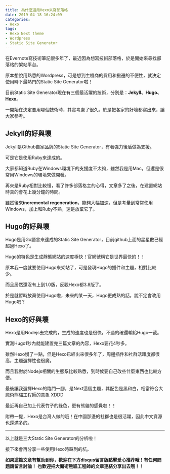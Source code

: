 ```yaml
---
title: 為什麼選用Hexo來寫部落格
date: 2019-04-18 16:24:09
categories: 
- Hexo
tags:
- Hexo Next theme
- Wordpress
- Static Site Generator
---
```


在Evernote寫技術筆記很多年了，最近因為想寫技術部落格，於是開始來尋找部落格的架站平台。

原本想說用熟悉的Wordpress，可是想到主機商的費用和搬遷的不便性，就決定使用時下最熱門的Static Site Generator啦！

目前Static Site Generator現在有三個最活躍的技術，分別是：**Jekyll、Hugo、Hexo**。

<!-- more -->
一開始在決定要用哪個技術時，其實考慮了很久。於是把各家的好壞都寫出來，讓大家參考。

## Jekyll的好與壞

Jekyll是Github自家品牌的Static Site Generator，有著強力後盾做為支援。

可是它是使用Ruby來達成的。

大家都知道Ruby在Windows環境下的支援度不太夠，雖然我是用Mac，但還是很常用Windows的環境來做開發。

再來是Ruby相對比較慢，看了許多部落格主的心得，文章多了之後，在建置網站時真的會花上幾分鐘的時間。

雖然後來**incremental regeneration**，能夠大幅加速，但是考量到常常使用Windows，加上和Ruby不熟，還是放棄它了。


## Hugo的好與壞

Hugo是用Go語言來達成的Static Site Generator，目前github上面的星星數已經超過Hexo了。

Hugo的特色是生成靜態網站的速度極快！官網號稱它是世界最快的！！

原本我一度就要使用Hugo來架站了，可是發現Hugo的插件和主題，相對比較少。

而且居然還沒有上到1.0版，反觀Hexo都3.8版了。

於是就暫時放棄使用Hugo啦，未來的某一天，Hugo更成熟的話，說不定會改用Hugo吧？


## Hexo的好與壞

Hexo是用Nodejs去完成的，生成的速度也是很快，不過的確還輸給Hugo一截。

實測Hugo1秒內就能建置完三篇文章的內容，Hexo要花4秒多。

雖然Hexo慢了一點，但是Hexo已經出來很多年了，周邊插件和社群活躍度都很高，主題選擇性也很廣。

而且我對於Nodejs相關的生態系比較熟悉，到時候要自己改些什麼東西也比較方便。

最後讓我選擇Hexo的臨門一腳，是Next這個主題，其配色是黑和白，相當符合大魔術熊貓工程師的意象 XDDD

最近再自己加上代表竹子的綠色，更有熊貓的感覺啦！！

附帶一提，Hexo是台灣人做的哦！在中國那邊的社群也是很活躍，因此中文資源也還滿多的。

---

以上就是三大Static Site Generator的分析啦！

接下來會再分享一些使用Hexo時踩到的坑。

**如果這篇文章有幫助到你，歡迎在下方disqus留言版點擊愛心推荐哦！有任何問題請留言討論！**
**也歡迎把大魔術熊貓工程師的文章連結分享出去哦！！**